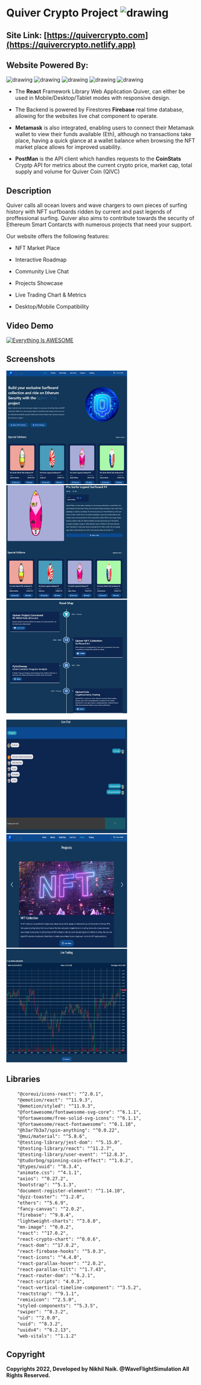 # Quiver Crypto Project <img src="https://github.com/nikhilsurfingaus/QuiverNFTWebApp/blob/master/public/favicon.ico" alt="drawing" width="100"/> 

## Site Link: [https://quivercrypto.com](https://quivercrypto.netlify.app)

## Website Powered By: 
<img src="https://cdn.freebiesupply.com/logos/large/2x/react-1-logo-png-transparent.png" alt="drawing" width="100"/> <img 
src="https://firebase.google.com/images/brand-guidelines/logo-vertical.png" alt="drawing" width="100"/> 
<img src="https://yt3.ggpht.com/ytc/AMLnZu_bZz66jLBsycj-vvHpGDFsqqC2EwCByH4KWi0J=s900-c-k-c0x00ffffff-no-rj" alt="drawing" width="100"/>
<img src="https://res.cloudinary.com/crunchbase-production/image/upload/c_lpad,f_auto,q_auto:eco,dpr_1/gknmszuswhzcwxxxsuis" alt="drawing" width="100"/>
<img src="https://www.kindpng.com/picc/m/730-7305731_transparent-ubuntu-logo-png-postman-log-png-download.png" alt="drawing" width="100"/>

- The **React** Framework Library Web Application Quiver, can either be used in Mobile/Desktop/Tablet modes with responsive design. 

- The Backend is powered by Firestores **Firebase** real time database, allowing for the websites live chat component to operate. 

- **Metamask** is also integrated, enabling users to connect their Metamask wallet to view their funds available (Eth), although no transactions take place, having a quick glance at a wallet balance when browsing the NFT market place allows for 
improved usability. 

- **PostMan** is the API client which handles requests to the **CoinStats** Cryptp API for metrics about the current crypto price, market cap, total supply and volume
for Quiver Coin (QIVC)

## Description 
Quiver calls all ocean lovers and wave chargers to own pieces of surfing history with NFT surfboards ridden by current and past legends of proffessional surfing. Quiver also aims to contribute towards the security of Ethereum Smart Contarcts with numerous projects that need your support.

Our website offers the following features:

- NFT Market Place

- Interactive Roadmap

- Community Live Chat

- Projects Showcase 

- Live Trading Chart & Metrics

- Desktop/Mobile Compatibility

## Video Demo  
[![Everything Is AWESOME](http://img.youtube.com/vi/gZm_n5MFZWQ/hqdefault.jpg)](https://youtu.be/gZm_n5MFZWQ "QUIVER PROJECT WEBSITE LAUNCH TRAILER")

## Screenshots 
<p float="left">
  <img src="https://github.com/nikhilsurfingaus/QuiverNFTWebApp/blob/master/src/assets/github/1.jpg" height=300 width="320" />
  <img src="https://github.com/nikhilsurfingaus/QuiverNFTWebApp/blob/master/src/assets/github/2nd.jpg" height=300 width="320" /> 
  <img src="https://github.com/nikhilsurfingaus/QuiverNFTWebApp/blob/master/src/assets/github/3.jpg" height=300 width="320" />
</p>

<p float="left">
  <img src="https://github.com/nikhilsurfingaus/QuiverNFTWebApp/blob/master/src/assets/github/4.jpg" height=300 width="320" />
  <img src="https://github.com/nikhilsurfingaus/QuiverNFTWebApp/blob/master/src/assets/github/5.jpg" height=300 width="320" /> 
  <img src="https://github.com/nikhilsurfingaus/QuiverNFTWebApp/blob/master/src/assets/github/6.jpg" height=300 width="320" />
</p>

## Libraries

        "@coreui/icons-react": "^2.0.1",
        "@emotion/react": "^11.9.3",
        "@emotion/styled": "^11.9.3",
        "@fortawesome/fontawesome-svg-core": "^6.1.1",
        "@fortawesome/free-solid-svg-icons": "^6.1.1",
        "@fortawesome/react-fontawesome": "^0.1.18",
        "@h3ar7b3a7/spin-anything": "^0.0.22",
        "@mui/material": "^5.8.6",
        "@testing-library/jest-dom": "^5.15.0",
        "@testing-library/react": "^11.2.7",
        "@testing-library/user-event": "^12.8.3",
        "@tudorbng/spinning-coin-effect": "^1.0.2",
        "@types/uuid": "^8.3.4",
        "animate.css": "^4.1.1",
        "axios": "^0.27.2",
        "bootstrap": "^5.1.3",
        "document-register-element": "^1.14.10",
        "dyzz-toaster": "^1.2.0",
        "ethers": "^5.6.9",
        "fancy-canvas": "^2.0.2",
        "firebase": "^9.8.4",
        "lightweight-charts": "^3.8.0",
        "mn-image": "^0.0.2",
        "react": "^17.0.2",
        "react-crypto-chart": "^0.0.6",
        "react-dom": "^17.0.2",
        "react-firebase-hooks": "^5.0.3",
        "react-icons": "^4.4.0",
        "react-parallax-hover": "^2.0.2",
        "react-parallax-tilt": "^1.7.43",
        "react-router-dom": "^6.2.1",
        "react-scripts": "4.0.3",
        "react-vertical-timeline-component": "^3.5.2",
        "reactstrap": "^9.1.1",
        "remixicon": "^2.5.0",
        "styled-components": "^5.3.5",
        "swiper": "^8.3.2",
        "uid": "^2.0.0",
        "uuid": "^8.3.2",
        "uuidv4": "^6.2.13",
        "web-vitals": "^1.1.2"

## Copyright

**Copyrights 2022, Developed by Nikhil Naik. @WaveFlightSimulation All Rights Reserved.**
